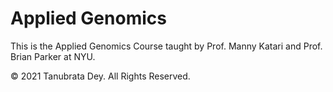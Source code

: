 # Applied Genomics
This is the Applied Genomics Course taught by Prof. Manny Katari and Prof. Brian Parker at NYU.

© 2021 Tanubrata Dey. All Rights Reserved.
